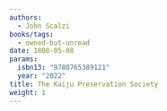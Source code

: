 ```yaml
---
authors:
  - John Scalzi
books/tags:
  - owned-but-unread
date: 1800-05-08
params:
  isbn13: "9780765389121"
  year: "2022"
title: The Kaiju Preservation Society
weight: 1
---
```


<!--more-->
